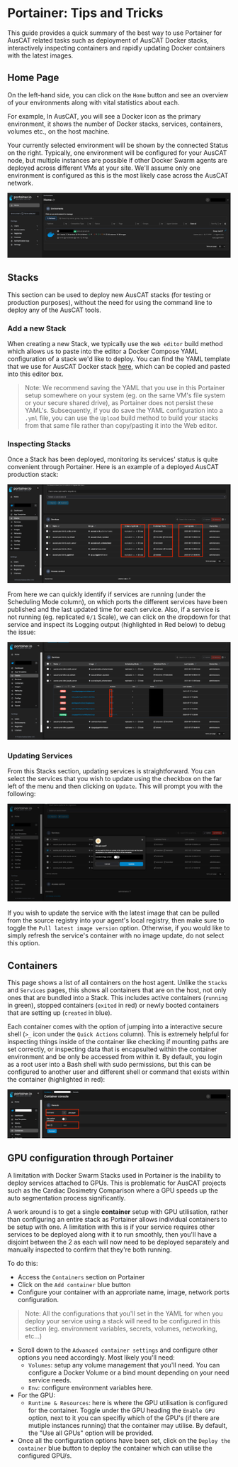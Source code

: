 # Portainer: Tips and Tricks

This guide provides a quick summary of the best way to use Portainer for AusCAT related tasks such as deployment of AusCAT Docker stacks, interactively inspecting containers and rapidly updating Docker containers with the latest images.
## Home Page  

On the left-hand side, you can click on the `Home` button and see an overview of your environments along with vital statistics about each.

For example, In AusCAT, you will see a Docker icon as the primary environment, it shows the number of Docker stacks, services, containers, volumes etc., on the host machine.

Your currently selected environment will be shown by the connected Status on the right. Typically, one environment will be configured for your AusCAT node, but multiple instances are possible if other Docker Swarm agents are deployed across different VMs at your site. We'll assume only one environment is configured as this is the most likely case across the AusCAT network.

![Portainer home screen](images/Portainer_1.png)

## Stacks  

This section can be used to deploy new AusCAT stacks (for testing or production purposes), without the need for using the command line to deploy any of the AusCAT tools. 

### Add a new Stack 

When creating a new Stack, we typically use the `Web editor` build method which allows us to paste into the editor a Docker Compose YAML configuration of a stack we'd like to deploy. You can find the YAML template that we use for AusCAT Docker stack [here](https://github.com/AustralianCancerDataNetwork/auscat_installation/blob/main/docker-compose.yml), which can be copied and pasted into this editor box.

> Note: We recommend saving the YAML that you use in this Portainer setup somewhere on your system (eg. on the same VM's file system or your secure shared drive), as Portainer does not persist these YAML's. Subsequently, if you do save the YAML configuration into a `.yml` file, you can use the `Upload` build method to build your stacks from that same file rather than copy/pasting it into the Web editor.

### Inspecting Stacks 

Once a Stack has been deployed, monitoring its services' status is quite convenient through Portainer. Here is an example of a deployed AusCAT production stack:

![Portainer example stack](images/Portainer_2.png)

From here we can quickly identify if services are running (under the Scheduling Mode column), on which ports the different services have been published and the last updated time for each service. Also, if a service is not running (eg. replicated `0/1` Scale), we can click on the dropdown for that service and inspect its Logging output (highlighted in Red below) to debug the issue:

![Portainer logging section](images/Portainer_3.png)

### Updating Services

From this Stacks section, updating services is straightforward. You can select the services that you wish to update using the checkbox on the far left of the menu and then clicking on `Update`. This will prompt you with the following:

![Portainer update service](images/Portainer_4.png)

If you wish to update the service with the latest image that can be pulled from the source registry into your agent's local registry, then make sure to toggle the `Pull latest image version` option. Otherwise, if you would like to simply refresh the service's container with no image update, do not select this option.

## Containers 

This page shows a list of all containers on the host agent. Unlike the `Stacks` and `Services` pages, this shows all containers that are on the host, not only ones that are bundled into a Stack. This includes active containers (`running` in green), stopped containers (`exited` in red) or newly booted containers that are setting up (`created` in blue).

Each container comes with the option of jumping into a interactive secure shell (`>_` icon under the `Quick Actions` column). This is extremely helpful for inspecting things inside of the container like checking if mounting paths are set correctly, or inspecting data that is encapsulted within the container environment and be only be accessed from within it. By default, you login as a root user into a Bash shell with sudo permissions, but this can be configured to another user and different shell or command that exists within the container (highlighted in red):

![Portainer containers](images/Portainer_5.png)

## GPU configuration through Portainer

A limitation with Docker Swarm Stacks used in Portainer is the inability to deploy services attached to GPUs. This is problematic for AusCAT projects such as the Cardiac Dosimetry Comparison where a GPU speeds up the auto segmentation process significantly.

A work around is to get a single **container** setup with GPU utilisation, rather than configuring an entire stack as Portainer allows individual containers to be setup with one. A limitation with this is if your service requires other services to be deployed along with it to run smoothly, then you'll have a disjoint between the 2 as each will now need to be deployed separately and manually inspected to confirm that they're both running. 

To do this:
- Access the `Containers` section on Portainer
- Click on the `Add container` blue button
- Configure your container with an approriate name, image, network ports configuration.
> Note: All the configurations that you'll set in the YAML for when you deploy your service using a stack will need to be configured in this section (eg. environment variables, secrets, volumes, networking, etc...)
- Scroll down to the `Advanced container settings` and configure other options you need accordingly. Most likely you'll need:
    * `Volumes`: setup any volume management that you'll need. You can configure a Docker Volume or a bind mount depending on your need service needs.
    * `Env`: configure environment variables here.
- For the GPU:
    * `Runtime & Resources`: here is where the GPU utilisation is configured for the container. Toggle under the GPU heading the `Enable GPU` option, next to it you can specifiy which of the GPU's (if there are mutiple instances running) that the container may utilise. By default, the "Use all GPUs" option will be provided.
- Once all the configuration options have been set, click on the `Deploy the container` blue button to deploy the container which can utilise the configured GPU/s.
